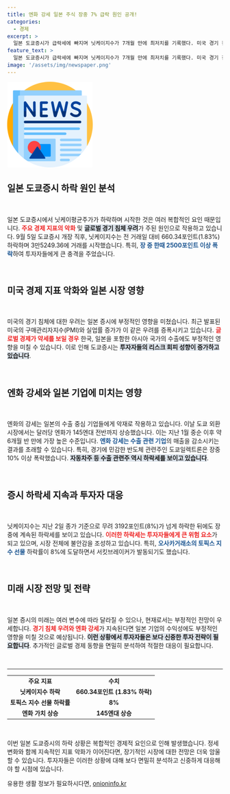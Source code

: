 ```yaml
---
title: 엔화 강세 일본 주식 장중 7% 급락 원인 공개!
categories:
  - 경제
excerpt: >
  일본 도쿄증시가 급락세에 빠지며 닛케이지수가 7개월 만에 최저치를 기록했다. 미국 경기 침체 우려와 엔화 강세가 투자 심리를 위축시키며 반도체 및 수출주가 큰 폭으로 하락했다. 투자자들은 불안한 시장 조짐에 주목하고 있다.
feature_text: >
  일본 도쿄증시가 급락세에 빠지며 닛케이지수가 7개월 만에 최저치를 기록했다. 미국 경기 침체 우려와 엔화 강세가 투자 심리를 위축시키며 반도체 및 수출주가 큰 폭으로 하락했다. 투자자들은 불안한 시장 조짐에 주목하고 있다.
image: '/assets/img/newspaper.png'
---
```


<p><img src="/assets/img/newspaper.png" alt="kimp 속보" /></p>

<h2 data-ke-size="size26">일본 도쿄증시 하락 원인 분석</h2>

<p data-ke-size="size16">&nbsp;</p>

<p>일본 도쿄증시에서 닛케이평균주가가 하락하며 시작한 것은 여러 복합적인 요인 때문입니다. <b><span style="color: #ee2323;">주요 경제 지표의 악화</span></b> 및 <b><span style="background-color: #21538527;">글로벌 경기 침체 우려</span></b>가 주된 원인으로 작용하고 있습니다. 9월 5일 도쿄증시 개장 직후, 닛케이지수는 전 거래일 대비 660.34포인트(1.83%) 하락하며 3만5249.36에 거래를 시작했습니다. 특히, <b><span style="color: #1a5490;">장 중 한때 2500포인트 이상 폭락</span></b>하여 투자자들에게 큰 충격을 주었습니다. </p>

<p data-ke-size="size16">&nbsp;</p>

<h2 data-ke-size="size26">미국 경제 지표 악화와 일본 시장 영향</h2>

<p data-ke-size="size16">&nbsp;</p>

<p>미국의 경기 침체에 대한 우려는 일본 증시에 부정적인 영향을 미쳤습니다. 최근 발표된 미국의 구매관리자지수(PMI)와 실업률 증가가 이 같은 우려를 증폭시키고 있습니다. <b><span style="color: #ee2323;">글로벌 경제가 약세를 보일 경우</span></b> 한국, 일본을 포함한 아시아 국가의 수출에도 부정적인 영향을 미칠 수 있습니다. 이로 인해 도쿄증시는 <b><span style="background-color: #21538527;">투자자들의 리스크 회피 성향이 증가하고 있습니다</span></b>. </p>

<p data-ke-size="size16">&nbsp;</p>

<h2 data-ke-size="size26">엔화 강세와 일본 기업에 미치는 영향</h2>

<p data-ke-size="size16">&nbsp;</p>

<p>엔화의 강세는 일본의 수출 중심 기업들에게 악재로 작용하고 있습니다. 이날 도쿄 외환시장에서는 달러당 엔화가 145엔대 전반까지 상승했습니다. 이는 지난 1월 중순 이후 약 6개월 반 만에 가장 높은 수준입니다. <b><span style="color: #1a5490;">엔화 강세는 수출 관련 기업</span></b>의 매출을 감소시키는 결과를 초래할 수 있습니다. 특히, 경기에 민감한 반도체 관련주인 도쿄일렉트론은 장중 10% 이상 폭락했습니다. <b><span style="background-color: #21538527;">자동차주 등 수출 관련주 역시 하락세를 보이고 있습니다</span></b>.</p>

<p data-ke-size="size16">&nbsp;</p>

<h2 data-ke-size="size26">증시 하락세 지속과 투자자 대응</h2>

<p data-ke-size="size16">&nbsp;</p>

<p>닛케이지수는 지난 2일 종가 기준으로 무려 3192포인트(8%)가 넘게 하락한 뒤에도 장중에 계속된 하락세를 보이고 있습니다. <b><span style="color: #ee2323;">이러한 하락세는 투자자들에게 큰 위험 요소</span></b>가 되고 있으며, 시장 전체에 불안감을 조성하고 있습니다. 특히, <b><span style="color: #1a5490;">오사카거래소의 토픽스 지수 선물</span></b> 하락률이 8%에 도달하면서 서킷브레이커가 발동되기도 했습니다. </p>

<p data-ke-size="size16">&nbsp;</p>

<h2 data-ke-size="size26">미래 시장 전망 및 전략</h2>

<p data-ke-size="size16">&nbsp;</p>

<p>일본 증시의 미래는 여러 변수에 따라 달라질 수 있으나, 현재로서는 부정적인 전망이 우세합니다. <b><span style="color: #ee2323;">경기 침체 우려와 엔화 강세</span></b>가 지속된다면 일본 기업의 수익성에도 부정적인 영향을 미칠 것으로 예상됩니다. <b><span style="background-color: #21538527;">이런 상황에서 투자자들은 보다 신중한 투자 전략이 필요합니다</span></b>. 추가적인 글로벌 경제 동향을 면밀히 분석하여 적절한 대응이 필요합니다.</p>

<p data-ke-size="size16">&nbsp;</p>

<hr>

<table style="width:100%">
  <tr>
    <td style="text-align: center; height: 17px;"><b>주요 지표</b></td>
    <td style="text-align: center; height: 17px;"><b>수치</b></td>
  </tr>
  <tr>
    <td style="text-align: center; height: 17px;"><b>닛케이지수 하락</b></td>
    <td style="text-align: center; height: 17px;"><b>660.34포인트 (1.83% 하락)</b></td>
  </tr>
  <tr>
    <td style="text-align: center; height: 17px;"><b>토픽스 지수 선물 하락률</b></td>
    <td style="text-align: center; height: 17px;"><b>8%</b></td>
  </tr>
  <tr>
    <td style="text-align: center; height: 17px;"><b>엔화 가치 상승</b></td>
    <td style="text-align: center; height: 17px;"><b>145엔대 상승</b></td>
  </tr>
</table> 

<p data-ke-size="size16">&nbsp;</p>

<p>이번 일본 도쿄증시의 하락 상황은 복합적인 경제적 요인으로 인해 발생했습니다. 정세 변화와 함께 지속적인 지표 악화가 이어진다면, 장기적인 시장에 대한 전망은 더욱 암울할 수 있습니다. 투자자들은 이러한 상황에 대해 보다 면밀히 분석하고 신중하게 대응해야 할 시점에 있습니다.</p>
유용한 생활 정보가 필요하시다면, <a href="https://onioninfo.kr" rel="dofollow">onioninfo.kr</a>


